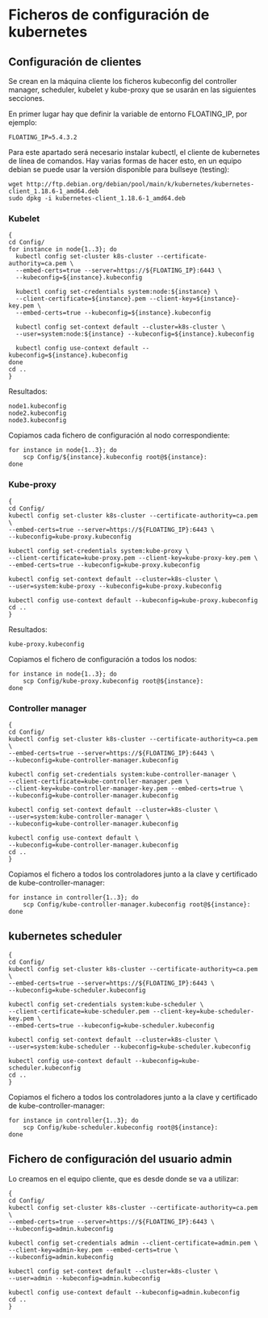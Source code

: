 # Ficheros de configuración de kubernetes

## Configuración de clientes

Se crean en la máquina cliente los ficheros kubeconfig del controller
manager, scheduler, kubelet y kube-proxy que se usarán en las
siguientes secciones.

En primer lugar hay que definir la variable de entorno FLOATING_IP, por ejemplo:

```
FLOATING_IP=5.4.3.2
```

Para este apartado será necesario instalar kubectl, el cliente de
kubernetes de línea de comandos. Hay varias formas de hacer esto, en
un equipo debian se puede usar la versión disponible para bullseye
(testing):

```
wget http://ftp.debian.org/debian/pool/main/k/kubernetes/kubernetes-client_1.18.6-1_amd64.deb
sudo dpkg -i kubernetes-client_1.18.6-1_amd64.deb
```

### Kubelet

```
{
cd Config/
for instance in node{1..3}; do
  kubectl config set-cluster k8s-cluster --certificate-authority=ca.pem \
  --embed-certs=true --server=https://${FLOATING_IP}:6443 \
  --kubeconfig=${instance}.kubeconfig

  kubectl config set-credentials system:node:${instance} \
  --client-certificate=${instance}.pem --client-key=${instance}-key.pem \
  --embed-certs=true --kubeconfig=${instance}.kubeconfig

  kubectl config set-context default --cluster=k8s-cluster \
  --user=system:node:${instance} --kubeconfig=${instance}.kubeconfig

  kubectl config use-context default --kubeconfig=${instance}.kubeconfig
done
cd ..
}
```

Resultados:

```
node1.kubeconfig
node2.kubeconfig
node3.kubeconfig
```

Copiamos cada fichero de configuración al nodo correspondiente:

```
for instance in node{1..3}; do 
	scp Config/${instance}.kubeconfig root@${instance}:
done
```

### Kube-proxy

```
{
cd Config/
kubectl config set-cluster k8s-cluster --certificate-authority=ca.pem \
--embed-certs=true --server=https://${FLOATING_IP}:6443 \
--kubeconfig=kube-proxy.kubeconfig

kubectl config set-credentials system:kube-proxy \
--client-certificate=kube-proxy.pem --client-key=kube-proxy-key.pem \
--embed-certs=true --kubeconfig=kube-proxy.kubeconfig

kubectl config set-context default --cluster=k8s-cluster \
--user=system:kube-proxy --kubeconfig=kube-proxy.kubeconfig

kubectl config use-context default --kubeconfig=kube-proxy.kubeconfig
cd ..
}
```

Resultados:

```
kube-proxy.kubeconfig
```

Copiamos el fichero de configuración a todos los nodos:

```
for instance in node{1..3}; do 
	scp Config/kube-proxy.kubeconfig root@${instance}:
done
```

### Controller manager

```
{
cd Config/
kubectl config set-cluster k8s-cluster --certificate-authority=ca.pem \
--embed-certs=true --server=https://${FLOATING_IP}:6443 \
--kubeconfig=kube-controller-manager.kubeconfig
  
kubectl config set-credentials system:kube-controller-manager \
--client-certificate=kube-controller-manager.pem \
--client-key=kube-controller-manager-key.pem --embed-certs=true \
--kubeconfig=kube-controller-manager.kubeconfig
  
kubectl config set-context default --cluster=k8s-cluster \
--user=system:kube-controller-manager \
--kubeconfig=kube-controller-manager.kubeconfig
  
kubectl config use-context default \
--kubeconfig=kube-controller-manager.kubeconfig
cd ..
}
```

Copiamos el fichero a todos los controladores junto a la clave y
certificado de kube-controller-manager:

```
for instance in controller{1..3}; do 
	scp Config/kube-controller-manager.kubeconfig root@${instance}:
done
```

## kubernetes scheduler

```
{
cd Config/
kubectl config set-cluster k8s-cluster --certificate-authority=ca.pem \
--embed-certs=true --server=https://${FLOATING_IP}:6443 \
--kubeconfig=kube-scheduler.kubeconfig

kubectl config set-credentials system:kube-scheduler \
--client-certificate=kube-scheduler.pem --client-key=kube-scheduler-key.pem \
--embed-certs=true --kubeconfig=kube-scheduler.kubeconfig

kubectl config set-context default --cluster=k8s-cluster \
--user=system:kube-scheduler --kubeconfig=kube-scheduler.kubeconfig

kubectl config use-context default --kubeconfig=kube-scheduler.kubeconfig
cd ..
}
```

Copiamos el fichero a todos los controladores junto a la clave y
certificado de kube-controller-manager:

```
for instance in controller{1..3}; do 
	scp Config/kube-scheduler.kubeconfig root@${instance}:
done
```

## Fichero de configuración del usuario admin

Lo creamos en el equipo cliente, que es desde donde se va a utilizar:

```
{
cd Config/
kubectl config set-cluster k8s-cluster --certificate-authority=ca.pem \
--embed-certs=true --server=https://${FLOATING_IP}:6443 \
--kubeconfig=admin.kubeconfig

kubectl config set-credentials admin --client-certificate=admin.pem \
--client-key=admin-key.pem --embed-certs=true \
--kubeconfig=admin.kubeconfig

kubectl config set-context default --cluster=k8s-cluster \
--user=admin --kubeconfig=admin.kubeconfig

kubectl config use-context default --kubeconfig=admin.kubeconfig
cd ..
}
